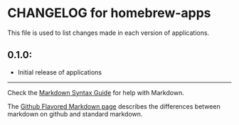# CHANGELOG for homebrew-apps

This file is used to list changes made in each version of applications.

## 0.1.0:

* Initial release of applications

- - -
Check the [Markdown Syntax Guide](http://daringfireball.net/projects/markdown/syntax) for help with Markdown.

The [Github Flavored Markdown page](http://github.github.com/github-flavored-markdown/) describes the differences between markdown on github and standard markdown.
